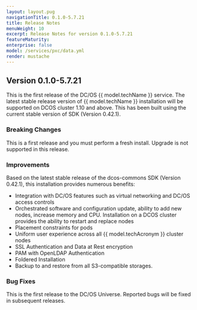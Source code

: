 ```yaml
---
layout: layout.pug
navigationTitle: 0.1.0-5.7.21
title: Release Notes
menuWeight: 10
excerpt: Release Notes for version 0.1.0-5.7.21
featureMaturity:
enterprise: false
model: /services/pxc/data.yml
render: mustache
---
```




## Version 0.1.0-5.7.21

This is the first release of the DC/OS {{ model.techName }} service. The  latest stable release version of {{ model.techName }} installation will be supported on DCOS cluster 1.10 and above. This has been built using the current stable version of SDK (Version 0.42.1).

### Breaking Changes

This is a first release and you must perform a fresh install. Upgrade is not supported in this release. 

### Improvements

Based on the latest stable release of the dcos-commons SDK (Version 0.42.1), this installation provides numerous benefits:

- Integration with DC/OS features such as virtual networking and DC/OS access controls
- Orchestrated software and configuration update, ability to add new nodes, increase memory and CPU. Installation on a DCOS cluster provides the ability to restart and replace nodes
- Placement constraints for pods
- Uniform user experience across all {{ model.techAcronym }} cluster nodes
- SSL Authentication and Data at Rest encryption
- PAM with OpenLDAP Authentication
- Foldered Installation
- Backup to and restore from all S3-compatible storages.

### Bug Fixes

This is the first release to the DC/OS Universe. Reported bugs will be fixed in subsequent releases.

